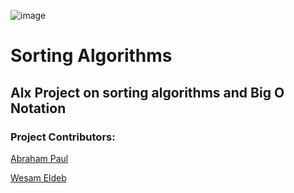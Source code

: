 ![image](https://github.com/wesam-c/sorting_algorithms/assets/58306978/276c13a8-2ab5-4fa4-9a19-89774d5c7bc7)

# Sorting Algorithms

## Alx Project on sorting algorithms and Big O Notation

### Project Contributors:

[Abraham Paul](https://github.com/ZeusMadeIt)

[Wesam Eldeb](https://github.com/wesam-c)
